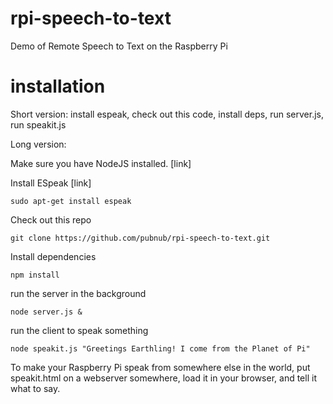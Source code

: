 # rpi-speech-to-text
Demo of Remote Speech to Text on the Raspberry Pi


# installation
 

Short version: install espeak, check out this code, install deps, run server.js, run speakit.js
 
Long version:

Make sure you have NodeJS installed. [link]

Install ESpeak [link]

```
sudo apt-get install espeak
```

Check out this repo

```
git clone https://github.com/pubnub/rpi-speech-to-text.git
```

Install dependencies

```
npm install
```

run the server in the background

```
node server.js &
```

run the client to speak something

```
node speakit.js "Greetings Earthling! I come from the Planet of Pi"
```


To make your Raspberry Pi speak from somewhere else in the world, put speakit.html on a webserver
somewhere, load it in your browser, and tell it what to say.


